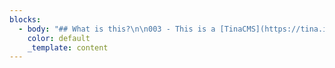 ```yaml
---
blocks:
  - body: "## What is this?\n\n003 - This is a [TinaCMS](https://tina.io)-enabled Next.js app, so you can edit your content on a live page. In this project the Tina file-based CMS is used via GraphQL: it's powered by a schema that _you_ define. It not only serves content from Markdown files in your repository, but it also generates TinaCMS forms for you automatically ✨.\n\n### Scope\n\n* Run this project locally using local content within this repository.\n* Connect to Tina Cloud to benefit from its GraphQL Content API.\n* Deploy the site to visually edit your site.\n* Invite collaborators.\n\n## Requirements\n\n* Git\n* [Node.js Active LTS](https://nodejs.org/en/about/releases/)\n* Yarn\n\n## Fork this repository\n\n⚠️⚠️ Start by **forking** the repository and then pull it down to your computer. ⚠️⚠️\n\n## Install\n\n> ℹ️ This project uses `yarn` as a package manager, if `yarn` isn't installed on your machine, open a terminal and run `npm install -g yarn`\n\nInstall the project's dependencies:\n\n    yarn install\n\n> ⚠️ If you'd like to use `npm` beware that there is no `package-lock.json` so we can't guarantee the dependencies are the same for you.\n\n## Run the project locally\n\nTo run the local development server:\n\n    yarn dev\n\nThis command starts the GraphQL server and the Next.js application in development mode. It also regenerates your schema types for TypeScript and GraphQL so changes to your `.tina` config are reflected immediately.\n\nOne of the most interesting aspects of the Tina Cloud Content API is that it doesn't actually require anything from the Cloud to work locally. Since Tina is by default a Git-backed CMS, everything can be run from your local filesystem via the CLI. :sunglasses:\n\nThis is ideal for development workflows and the API is identical to the one used in the cloud, so once you're ready to deploy your application you won't face any challenges there.\n\nOpen [`http://localhost:3000`](http://localhost:3000) in your browser to see your file-based content being loaded from the GraphQL API.\n\n## Edit content locally\n\nWe need to define some local environment variables in order to edit content with Tina.\n\nCopy `.env.local.sample` to `.env.local`:\n\n```sh\ncp .env.local.sample .env.local\n```\n\n`NEXT_PUBLIC_USE_LOCAL_CLIENT` should be set to `1`, other values can be ignored for now.\n\nRestart your server and visit [`http://localhost:3000/`](http://localhost:3000/\\`), and click \"enter edit mode\" in the top right hand corner, the same page is displayed but you can notice a pencil icon at the bottom left corner.\n\nClick to open Tina's sidebar which displays a form with fields you can edit and see update live on the page.\nSince we're working locally, saving results in changes to your local filesystem.\n\nFrom here, you're ready to start building your own project, to read a little bit about how this project is structured, and how to modify it to make it your own,\nread the [folder structure](#starter-structure) section below.\n\nWhen you're ready to deploy your site, read on about how you can connect to Tina Cloud and make authenticated changes via our Cloud API.\n\n> **NOTE:** In this project there are two way to enter edit mode. You can click the \"enter edit mode button\" or visit [`/admin`](http://localhost/admin). You can also disable the edit button by setting `NEXT_PUBLIC_SHOW_EDIT_BTN=0` in `.env.local`\n\n## Connect to Tina Cloud\n\nWhile the fully-local development workflow is the recommended way for developers to work,\nyou'll obviously want other editors and collaborators to be able to make changes on a hosted website with authentication.\n\n> ℹ️ Changes in edit mode show up on your home page after your site finishes a rebuild.\n\n## Register your local application with Tina Cloud\n\n1. Visit [auth.tina.io](https://auth.tina.io/register), create an organization, and sign in. Make a note of your organization name.\n2. Create a Tina Cloud app which connects to the GitHub repository you've just forked. Once your app is created, click on the app to get to the app settings and copy the client ID.\n\n## Connect your local project with Tina Cloud\n\nIn the `env.local` file set:\n\n* `NEXT_PUBLIC_USE_LOCAL_CLIENT` to `0`.\n* `NEXT_PUBLIC_ORGANIZATION_NAME` to your Tina Cloud organization name\n* `NEXT_PUBLIC_TINA_CLIENT_ID` to the Client ID displayed in your Tina Cloud App.\n* `NEXT_PUBLIC_SHOW_EDIT_BTN` to `0` or `1`, `0` means there is no \"enter edit mode\" and you will have to visit [`/admin`](http://localhost/admin) to enter edit mode.\n\nRestart your server and run `yarn dev` again.\n\nOpen [`http://localhost:3000/`](http://localhost:3000/\\`) and click \"enter edit mode\"\n\n![](public/uploads/tina-cloud-authorization.png)\n\nThis time a modal asks you to authenticate through Tina Cloud. Upon success, your edits will be sent to the cloud server (and subsequently to GitHub).\n\n#### Edit content\n\nMake some edits through the sidebar and click save.\nChanges are saved in your GitHub repository.\n\nNow that Tina Cloud editing is working correctly, we can deploy the site so that other team members can make edits too.\n\n> ℹ️ Gotcha: since your changes are being synced directly to Github, you'll notice that when your in non-\"edit\" mode your page still receive the unedited data from your local filesystem. This is mostly fine since editing with Tina Cloud is designed for hosted environments. But beware that changes to your schema may result in a mismatch between the Tina Cloud API and your local client.\n\n## Deploy\n\n### Vercel\n\n[![Deploy with Vercel](https://vercel.com/button)](https://vercel.com/new/)\n\nConnect to your GitHub repository and set the same environment variables as the ones in your `env.local` file:\n\n    NEXT_PUBLIC_ORGANIZATION_NAME= <YOUR_ORGANIZATION>\n    NEXT_PUBLIC_TINA_CLIENT_ID= <YOUR_CLIENT_ID>\n\n![](public/uploads/vercel-congratulations.png)\n\n\U0001F389 Congratulations, your site is now live!\n\nYou can test that everything is configured correctly by navigating to `[your deployment URL]/`, click \"edit this site\",\nlog in to Tina Cloud, and making some edits. Your changes should be saved to your GitHub repository.\n\n### Netlify\n\n[![Deploy to Netlify](https://www.netlify.com/img/deploy/button.svg)](https://app.netlify.com/start/)\n\nConnect to your GitHub repository, then:\n\n* set the **build command** to `yarn build`,\n* set the **publish directory**. To `.next/` .\n\n![](public/uploads/netlify-build-settings.png)\n\nClick on **advanced** to add the same environment variables as the ones in your `env.local` file:\n\n    NEXT_PUBLIC_ORGANIZATION_NAME= <YOUR_ORGANIZATION>\n    NEXT_PUBLIC_TINA_CLIENT_ID= <YOUR_CLIENT_ID>\n\n![](public/uploads/netlify-advanced-build-settings.png)\n\nCopy-paste your Organization ID and Client ID.\n\nOnce you're done, click \"Deploy site\".\n\nInstall the [\"Next on Netlify\" plugin](https://www.netlify.com/blog/2020/12/07/announcing-one-click-install-next.js-build-plugin-on-netlify/)\nin order to take advantage of server-side rendering and Next.js preview features.\n\nTrigger a new deploy for changes to take effect.\n\nYou can test that everything is configured correctly by navigating to `[your deployment URL]/`, click \"edit this site\",\nlog in to Tina Cloud, and making some edits. Your changes should be saved to your GitHub repository.\n\n***\n\n## Starter structure\n\nTina Cloud Starter is a [Next.js](https://nextjs.org) application. The file-based routing happens through the `pages` directory. To edit this site click the \"edit this site\" button. This will causes you to go into edit mode where Tina is loaded. Tina is only loaded in edit mode so it will not effect the production bundle size.\n\n### `pages/index.tsx`\n\nThis page can be seen at `http://localhost:3000/`, it loads the content from a markdown file which can be found in this repository at `/content/marketing-pages/index.md`. You can edit this page at by clicking the \"enter edit mode\" button in the top right hand corner\n\nWe wrap the site in a small `EditProvider` component, that stores whether or not we are in edit mode in React state and localstorage. When we are in edit mode it triggers authentication when needed, and then one is in edit mode.\n\nWhat makes this possible is `getStaticProps`: you can notice that every editable page exports a `query` prop and a data prop from `getStaticProps`. When we are not in `editMode` we use the data prop to render the site. When we are in edit mode we use the query to fetch the latest data from Tina Cloud and create the sidebar form.\n\n### `pages/posts/[filename].tsx`\n\nThe posts are stored in the `content/posts` directory of this repository, and their routes are built with `getStaticPaths` dynamically at build time. To go in edit mode, click the \"edit this site\" button. This re-renders your site by wrapping it when a `TinaProvider` component, this only happens in edit mode to make sure Tina is not added to your production bundle.\n\n### `components`\n\nMost of the components in this project are very basic and are for demonstration purposes, feel free to replace them with something of your own!\n\n## Content Modeling\n\nWith Tina Cloud there's no need to build forms manually like you would with TinaCMS. Instead, you're required to define a schema which acts as the single source of truth for the shape and structure of your content.\n\nThis is set up for you in `./.tina/schema.ts`, let's break down what this function is doing:\n\n```ts\nimport { defineSchema } from \"tina-graphql-gateway-cli\";\n\nexport default defineSchema({\n  collections: [\n    {\n      label: \"Blog Posts\",\n      name: \"posts\",\n      path: \"content/posts\",\n      templates: [\n        {\n          label: \"Article\",\n          name: \"article\",\n          fields: [\n            {\n              type: \"text\",\n              label: \"Title\",\n              name: \"title\",\n            },\n            {\n              type: \"reference\",\n              label: \"Author\",\n              name: \"author\",\n              collection: \"authors\",\n            },\n          ],\n        },\n      ],\n    },\n  ]\n}\n```\n\n### `defineSchema`\n\nBe sure this is your default export from this file, we'll validate the schema and build out the GraphQL API with it.\n\n### `collections`\n\nThe top-level key in the schema is an array of _collections_, a `collection` informs the API about _where_ to save content. You can see from the example that a `posts` document would be stored in `content/posts`, and it can be the shape of any `template` from the `templates` key.\n\n### `templates`\n\nTemplates are responsible for defining the shape of your content, you'll see in the schema for this starter that we use `templates` for `collections` as well as `blocks`. If you look at the `landingPage` template, you'll notice that it has a set of `blocks`, which are also templates.\n\n## Local development workflow tips\n\n### Typescript\n\nA good way to ensure your components match the shape of your data is to leverage the auto-generated TypeScript types.\nThese are rebuilt when your `.tina` config changes.\n\n### Visual Studio Code\n\n#### GraphQL extension\n\nTina Cloud generates your GraphQL schema automatically. \U0001FA84\n\n[Install GraphQL extension](https://marketplace.visualstudio.com/items?itemName=GraphQL.vscode-graphql) to benefit from type auto-completion.\n\n#### Forestry Schema extension\n\n[Install Forestry extension](https://marketplace.visualstudio.com/items?itemName=jeffsee55.forestry-schema) to lint your YAML-based content models.\n\n### Explore the GraphQL API\n\nIf you have a GraphQL client like [Altair](https://altair.sirmuel.design/) go to `http://localhost:4001/graphql` to learn more about our GraphQL API.\n\n## Getting Help\n\nTina Cloud is in public alpha, you might face issues, to provide feedback or get help with any challenges you may have:\n\n* Read the [Tina Cloud documentation](https://tina.io/docs/tina-cloud/).\n* [Join our Discord](https://discord.gg/zumN63Ybpf).\n* Visit the [community forum](https://community.tinacms.org/) to ask questions.\n* Reach out to us on Twitter at [@tina_cms](https://twitter.com/tina_cms).\n* [Email us](mailto:support@tina.io) to schedule a call with our team and share more about your context and what you're trying to achieve.\n* Get support through the chat widget on the Tina Cloud Dashboard\n\n## LICENSE\n\nLicensed under the [Apache 2.0 license](./LICENSE)."
    color: default
    _template: content
---
```


